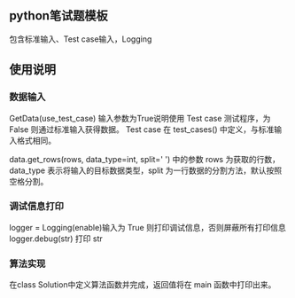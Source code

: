 ## python笔试题模板
包含标准输入、Test case输入，Logging

## 使用说明
### 数据输入
GetData(use_test_case) 输入参数为True说明使用 Test case 测试程序，为 False 则通过标准输入获得数据。
Test case 在 test_cases() 中定义，与标准输入格式相同。

data.get_rows(rows, data_type=int, split=' ') 中的参数 rows 为获取的行数，data_type 表示将输入的目标数据类型，split 为一行数据的分割方法，默认按照空格分割。

### 调试信息打印
logger = Logging(enable)输入为 True 则打印调试信息，否则屏蔽所有打印信息
logger.debug(str) 打印 str 

### 算法实现
在class Solution中定义算法函数并完成，返回值将在 main 函数中打印出来。